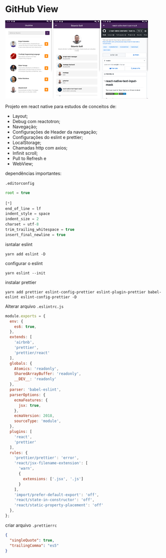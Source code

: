 # GitHub View

![Scren1](./screen1.png) ![Scren1](./screen2.png) ![Scren1](./screen3.png)


Projeto em react native para estudos de conceitos de:

* Layout;
* Debug com reactotron;
* Navegação;
* Configurações de Header da navegação;
* Configurações do eslint e prettier;
* LocalStorage;
* Chamadas http com axios;
* Infinit scroll;
* Pull to Refresh e
* WebView;


dependências importantes:

`.editorconfig`

```javascript
root = true

[*]
end_of_line = lf
indent_style = space
indent_size = 2
charset = utf-8
trim_trailing_whitespace = true
insert_final_newline = true
```

isntalar eslint
```
yarn add eslint -D
```

configurar o eslint
```
yarn eslint --init
```
instalar prettier

```
yarn add prettier eslint-config-prettier eslint-plugin-prettier babel-eslint eslint-config-prettier -D
```

Alterar arquivo `.eslintrc.js`

```javascript
module.exports = {
  env: {
    es6: true,
  },
  extends: [
    'airbnb',
    'prettier',
    'prettier/react'
  ],
  globals: {
    Atomics: 'readonly',
    SharedArrayBuffer: 'readonly',
    __DEV__: 'readonly'
  },
  parser: 'babel-eslint',
  parserOptions: {
    ecmaFeatures: {
      jsx: true,
    },
    ecmaVersion: 2018,
    sourceType: 'module',
  },
  plugins: [
    'react',
    'prettier'
  ],
  rules: {
    'prettier/prettier': 'error',
    'react/jsx-filename-extension': [
      'warn',
      {
        extensions: ['.jsx', '.js']
      }
    ],
    'import/prefer-default-export': 'off',
    'react/state-in-constructor': 'off',
    'react/static-property-placement': 'off'
  },
};

```

criar arquivo `.prettierrc`

```json
{
  "singleQuote": true,
  "trailingComma": "es5"
}

```

